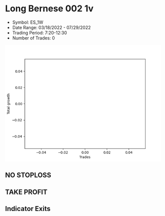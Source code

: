 # Long Bernese 002 1v 
- Symbol: ES_1W
- Date Range: 03/18/2022 - 07/29/2022
- Trading Period: 7:20-12:30
- Number of Trades: 0

![Plot](LongBernese0021vES_1W.png)
## NO STOPLOSS











## TAKE PROFIT






## Indicator Exits



